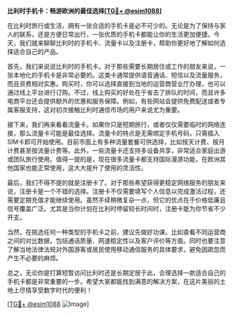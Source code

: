 **比利时手机卡：畅游欧洲的最佳选择[[TG💪+ @esim1088](https://t.me/s/esim1088)]**

在比利时旅行或生活，拥有一张合适的手机卡是必不可少的。无论是为了保持与家人的联系，还是方便日常出行，一张优质的手机卡都能让你的生活更加便捷。今天，我们就来聊聊比利时的手机卡、流量卡以及注册卡，帮助你更好地了解如何选择适合自己的产品。

首先，我们来说说比利时的手机卡。对于那些需要长期居住或工作的朋友来说，一张本地化的手机卡是非常必要的。这类卡通常提供语音通话、短信以及流量服务，而且资费相对实惠。购买时，你可以选择直接到当地的运营商营业厅办理，也可以通过线上平台进行订购。不过，线上购买的好处在于省去了排队的时间，而且许多电商平台还会提供额外的优惠和服务保障。例如，有些网站会提供免费配送或者专属客服支持，这对初次接触比利时通信市场的用户来说尤为重要。

接下来，我们再来看看流量卡。如果你只是短期旅行，或者仅仅需要临时的网络连接，那么流量卡可能是最佳选择。流量卡的特点是无需绑定手机号码，只需插入SIM卡即可开始使用。目前市面上有多种流量套餐可供选择，比如按天计费、按月计费甚至按流量计费等。此外，一些流量卡还支持多设备共享，非常适合家庭出游或团队旅行使用。值得一提的是，现在很多流量卡都支持国际漫游功能，在欧洲其他国家也能正常使用，这大大提升了使用的灵活性。

最后，我们不得不提的就是注册卡了。对于那些希望获得更稳定网络服务的朋友来说，注册卡是一个不错的选择。注册卡不仅需要填写个人信息以完成激活过程，还需要定期充值才能继续使用。虽然手续稍微复杂一点，但它的优点在于价格低廉且信号覆盖广泛。尤其是当你计划在比利时停留较长时间时，注册卡能为你节省不少开支。

当然，在挑选任何一种类型的手机卡之前，建议先做好功课。比如查看不同运营商之间的对比数据，包括通话质量、网速稳定性以及客户评价等方面。同时也要注意了解当地法律法规对外国游客或居民使用移动通信服务的具体要求，避免因疏忽而产生不必要的麻烦。

总之，无论你是打算短暂访问比利时还是长期定居于此，合理选择一款适合自己的手机卡都是非常重要的一步。希望大家都能找到满意的解决方案，在这片美丽的土地上尽情享受数字时代的便利！

[[TG💪+ @esim1088](https://t.me/s/esim1088) ![Image](https://i.postimg.cc/4NQfJmqS/Snipaste-2025-05-13-00-14-12.png)]